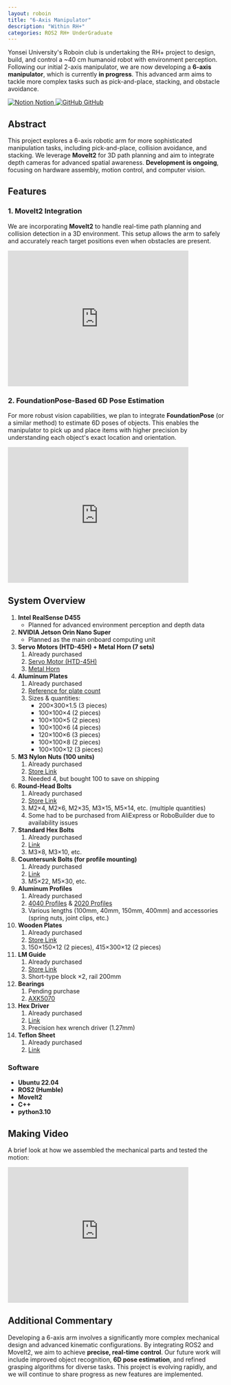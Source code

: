 ```yaml
---
layout: roboin
title: "6-Axis Manipulator"
description: "Within RH+"
categories: ROS2 RH+ UnderGraduate
---
```


Yonsei University's Roboin club is undertaking the RH+ project to design, build, and control a ~40 cm humanoid robot with environment perception. Following our initial 2-axis manipulator, we are now developing a **6-axis manipulator**, which is currently **in progress**. This advanced arm aims to tackle more complex tasks such as pick-and-place, stacking, and obstacle avoidance.

<div class="btn-row">
  <a href="https://chanhui-robot.notion.site/7-Axis-Robot-Arm-627533d1fb984b588b3fc5142f86f195?pvs=4" target="_blank" class="btn">
    <img src="https://upload.wikimedia.org/wikipedia/commons/e/e9/Notion-logo.svg" alt="Notion" class="btn-icon"> Notion
  </a>
  <a href="https://github.com/chanhuirobot/rh_plus_7_axis_robot_arm" target="_blank" class="btn">
    <img src="https://github.githubassets.com/images/modules/logos_page/GitHub-Mark.png" alt="GitHub" class="btn-icon"> GitHub
  </a>
</div>

## Abstract
This project explores a 6-axis robotic arm for more sophisticated manipulation tasks, including pick-and-place, collision avoidance, and stacking. We leverage **MoveIt2** for 3D path planning and aim to integrate depth cameras for advanced spatial awareness. **Development is ongoing**, focusing on hardware assembly, motion control, and computer vision. <!--more-->

## Features

### 1. MoveIt2 Integration
We are incorporating **MoveIt2** to handle real-time path planning and collision detection in a 3D environment. This setup allows the arm to safely and accurately reach target positions even when obstacles are present.

<div class="video-container">
  <iframe width="420" height="315"
          src="https://youtube.com/embed/T8C6xuPLzNw"
          frameborder="0"
          allowfullscreen>
  </iframe>
</div>

### 2. FoundationPose-Based 6D Pose Estimation
For more robust vision capabilities, we plan to integrate **FoundationPose** (or a similar method) to estimate 6D poses of objects. This enables the manipulator to pick up and place items with higher precision by understanding each object's exact location and orientation.
<div class="video-container">
  <iframe width="420" height="315"
          src="https://youtube.com/embed/C_fPBnyGWO0"
          frameborder="0"
          allowfullscreen>
  </iframe>
</div>


## System Overview

1. **Intel RealSense D455**  
   - Planned for advanced environment perception and depth data  
2. **NVIDIA Jetson Orin Nano Super**  
   - Planned as the main onboard computing unit  
3. **Servo Motors (HTD-45H) + Metal Horn (7 sets)**  
   1. Already purchased  
   2. [Servo Motor (HTD-45H)](https://www.aliexpress.com/item/1005004845976999.html)  
   3. [Metal Horn](https://www.aliexpress.com/item/1005004846129434.html)  
4. **Aluminum Plates**  
   1. Already purchased  
   2. [Reference for plate count](https://www.notion.so/0194e99253fd41d8a5211275507b708c?pvs=21)  
   3. Sizes & quantities:  
      - 200×300×1.5 (3 pieces)  
      - 100×100×4 (2 pieces)  
      - 100×100×5 (2 pieces)  
      - 100×100×6 (4 pieces)  
      - 120×100×6 (3 pieces)  
      - 100×100×8 (2 pieces)  
      - 100×100×12 (3 pieces)  
5. **M3 Nylon Nuts (100 units)**  
   1. Already purchased  
   2. [Store Link](https://smartstore.naver.com/boltoutlet/products/4223627261)  
   3. Needed 4, but bought 100 to save on shipping  
6. **Round-Head Bolts**  
   1. Already purchased  
   2. [Store Link](https://smartstore.naver.com/hanarobolt/products/6479781399)  
   3. M2×4, M2×6, M2×35, M3×15, M5×14, etc. (multiple quantities)  
   4. Some had to be purchased from AliExpress or RoboBuilder due to availability issues  
7. **Standard Hex Bolts**  
   1. Already purchased  
   2. [Link](https://naver.me/5LuXA8Hz)  
   3. M3×8, M3×10, etc.  
8. **Countersunk Bolts (for profile mounting)**  
   1. Already purchased  
   2. [Link](https://naver.me/FQR2Ip0A)  
   3. M5×22, M5×30, etc.  
9. **Aluminum Profiles**  
   1. Already purchased  
   2. [4040 Profiles](https://smartstore.naver.com/bandotec/products/373076928) & [2020 Profiles](https://smartstore.naver.com/bandotec/products/7230610259)  
   3. Various lengths (100mm, 40mm, 150mm, 400mm) and accessories (spring nuts, joint clips, etc.)  
10. **Wooden Plates**  
    1. Already purchased  
    2. [Store Link](https://smartstore.naver.com/goodtree/products/4686984331)  
    3. 150×150×12 (2 pieces), 415×300×12 (2 pieces)  
11. **LM Guide**  
    1. Already purchased  
    2. [Store Link](https://smartstore.naver.com/nasspop/products/7073064025)  
    3. Short-type block ×2, rail 200mm  
12. **Bearings**  
    1. Pending purchase  
    2. [AXK5070](https://smartstore.naver.com/allbearing/products/4209406705)  
13. **Hex Driver**  
    1. Already purchased  
    2. [Link](https://smartstore.naver.com/micromro/products/6274211943)  
    3. Precision hex wrench driver (1.27mm)  
14. **Teflon Sheet**  
    1. Already purchased  
    2. [Link](https://smartstore.naver.com/engp1080/products/236238941)  

### Software
- **Ubuntu 22.04**  
- **ROS2 (Humble)**  
- **MoveIt2**  
- **C++**
- **python3.10**  

## Making Video
A brief look at how we assembled the mechanical parts and tested the motion:

<div class="video-container">
  <iframe width="420" height="315"
          src="https://www.youtube.com/embed/zW7u8YMU71c"
          frameborder="0"
          allowfullscreen>
  </iframe>
</div>


## Additional Commentary
Developing a 6-axis arm involves a significantly more complex mechanical design and advanced kinematic configurations. By integrating ROS2 and MoveIt2, we aim to achieve **precise, real-time control**. Our future work will include improved object recognition, **6D pose estimation**, and refined grasping algorithms for diverse tasks. This project is evolving rapidly, and we will continue to share progress as new features are implemented.
